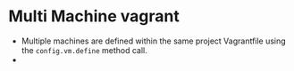 # Multi Machine vagrant

- Multiple machines are defined within the same project Vagrantfile using the ````config.vm.define```` method call.
-
